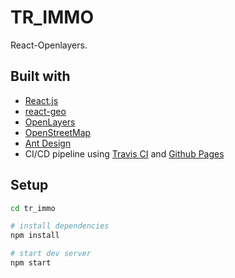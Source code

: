 # TR_IMMO

React-Openlayers.

## Built with

- [React.js](https://reactjs.org/)
- [react-geo](https://terrestris.github.io/react-geo/)
- [OpenLayers](https://openlayers.org/)
- [OpenStreetMap](https://www.openstreetmap.org/)
- [Ant Design](https://ant.design/)
- CI/CD pipeline using [Travis CI](https://travis-ci.org/) and [Github Pages](https://pages.github.com/)

## Setup

```bash
cd tr_immo

# install dependencies
npm install

# start dev server
npm start
```
